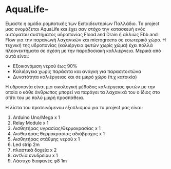 # AquaLife-

Είμαστε η ομάδα ρομποτικής των Εκπαιδευτηρίων Παλλάδιο. Το project μας ονομάζεται AquaLife και έχει σαν στόχο την κατασκευή ενός αυτόματου συστήματος υδροπονίας Flood and Drain ή αλλιώς Ebb and Flow για την παραγωγή λαχανικών και microgreens σε εσωτερικό χώρο. Η τεχνική της υδροπονίας (καλιέργεια φυτών χωρίς χώμα) έχει πολλά πλεονεκτήματα σε σχέση με την παραδοσιακή καλλιέργεια. Μερικά από αυτά είναι:

- Εξοικονόμιση νερού έως 90%
- Καλιέργεια χωρίς παράσιτα και ανάγκη για παρασιτοκτώνα
- Δυνατότητα καλιέργειας και σε μικρό χώρο (π.χ κατοικία)

Η υδροπονία είναι μια οικολογική μέθοδος καλιέργειας φυτών με την οποία ο κάθε άνθρωπος μπορεί να παράγει τα λαχανικά του ο ίδιος στο σπίτι του με πολύ μικρή προσπάθεια. 


Η λίστα του προτεινόμενου εξοπλισμού για το project μας είναι:

1. Arduino Uno/Mega x 1
2. Relay Μοdule x 1
3. Αισθητήρας υγρασίας/Θερμοκρασίας x 1
4. Αισθητήρας θερμοκρασίας αδιάβροχος x 1
5. Αισθητήρας στάθμης νερού x 1
6. Led strip 2m
7. πλαστικά δοχεία x 2
8. αντλία ενυδρείου x 1
9. Λάστιχο διαφανές φ8 1m



